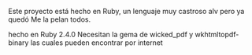 Este proyecto está hecho en Ruby, un lenguaje muy castroso alv pero ya quedó
Me la pelan todos.


hecho en Ruby 2.4.0
Necesitan la gema de wicked_pdf y wkhtmltopdf-binary las cuales pueden
encontrar por internet
